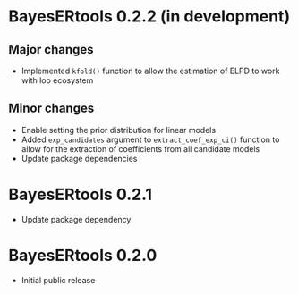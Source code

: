 # BayesERtools 0.2.2 (in development)

## Major changes

* Implemented `kfold()` function to allow the estimation of ELPD to work with
  loo ecosystem
  
## Minor changes

* Enable setting the prior distribution for linear models
* Added `exp_candidates` argument to `extract_coef_exp_ci()` function to allow
  for the extraction of coefficients from all candidate models
* Update package dependencies

# BayesERtools 0.2.1

* Update package dependency

# BayesERtools 0.2.0

* Initial public release
